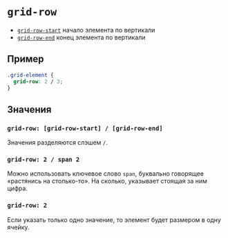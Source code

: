 # `grid-row`

- [`grid-row-start`](./grid-row-start.md) начало элемента по вертикали
- [`grid-row-end`](./grid-row-end.md) конец элемента по вертикали

## Пример

```css
.grid-element {
  grid-row: 2 / 3;
}
```

## Значения

### `grid-row: [grid-row-start] / [grid-row-end]`

Значения разделяются слэшем `/`.

### `grid-row: 2 / span 2`

Можно использовать ключевое слово `span`, буквально говорящее «растянись на столько-то». На сколько, указывает стоящая за ним цифра.

### `grid-row: 2`

Если указать только одно значение, то элемент будет размером в одну ячейку.
